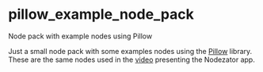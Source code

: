 # pillow_example_node_pack
Node pack with example nodes using Pillow

Just a small node pack with some examples nodes using the [Pillow][] library. These are the same nodes used in the [video] presenting the Nodezator app.

[Pillow]: https://pillow.readthedocs.io/en/stable/
[video]: https://youtu.be/GlQJvuU7Z_8?t=99
